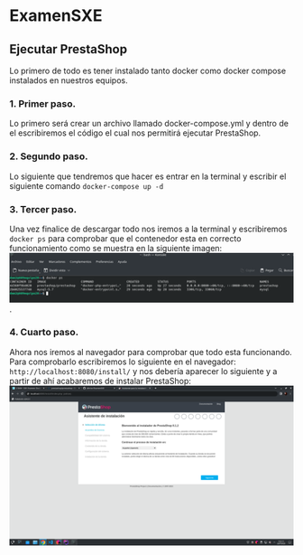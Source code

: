 # ExamenSXE

## Ejecutar PrestaShop
Lo primero de todo es tener instalado tanto docker como docker compose instalados en nuestros equipos.

### 1. Primer paso.
Lo primero será crear un archivo llamado docker-compose.yml y dentro de el escribiremos el código el cual nos permitirá ejecutar PrestaShop. 


### 2. Segundo paso.
Lo siguiente que tendremos que hacer es entrar en la terminal y escribir el siguiente comando `docker-compose up -d` 

### 3. Tercer paso. 
Una vez finalice de descargar todo nos iremos a la terminal y escribiremos `docker ps` para comprobar que el contenedor esta en correcto funcionamiento como se muestra en la siguiente imagen: ![Alt text](Screenshot_20231023_125607.png).

### 4. Cuarto paso. 
Ahora nos iremos al navegador para comprobar que todo esta funcionando. Para comprobarlo escribiremos lo siguiente en el navegador: `http://localhost:8080/install/` y nos debería aparecer lo siguiente y a partir de ahí acabaremos de instalar PrestaShop:![Alt text](Screenshot_20231023_131126.png)